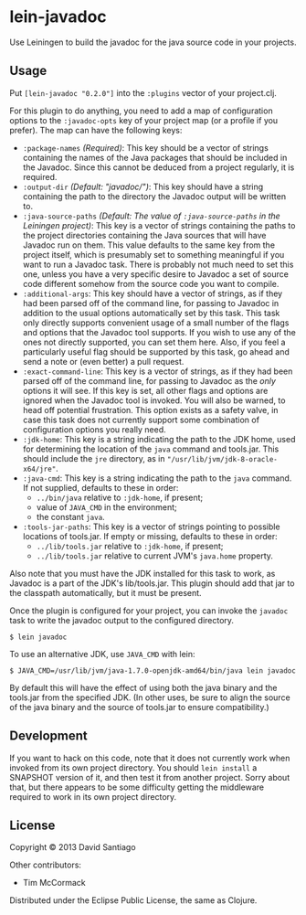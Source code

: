 # lein-javadoc

Use Leiningen to build the javadoc for the java source code in your projects.

## Usage

Put `[lein-javadoc "0.2.0"]` into the `:plugins` vector of your project.clj.

For this plugin to do anything, you need to add a map of configuration
options to the `:javadoc-opts` key of your project map (or a profile
if you prefer). The map can have the following keys:

- `:package-names` *(Required)*: This key should be a vector of
  strings containing the names of the Java packages that should be
  included in the Javadoc. Since this cannot be deduced from a project
  regularly, it is required.
- `:output-dir` *(Default: "javadoc/")*: This key should have a string
  containing the path to the directory the Javadoc output will be
  written to.
- `:java-source-paths` *(Default: The value of `:java-source-paths` in
  the Leiningen project)*: This key is a vector of strings containing
  the paths to the project directories containing the Java sources
  that will have Javadoc run on them. This value defaults to the same
  key from the project itself, which is presumably set to something
  meaningful if you want to run a Javadoc task. There is probably not
  much need to set this one, unless you have a very specific desire to
  Javadoc a set of source code different somehow from the source code
  you want to compile.
- `:additional-args`: This key should have a vector of strings, as if
  they had been parsed off of the command line, for passing to Javadoc
  in addition to the usual options automatically set by this
  task. This task only directly supports convenient usage of a small
  number of the flags and options that the Javadoc tool supports. If
  you wish to use any of the ones not directly supported, you can set
  them here. Also, if you feel a particularly useful flag should be
  supported by this task, go ahead and send a note or (even better) a
  pull request.
- `:exact-command-line`: This key is a vector of strings, as if they
  had been parsed off of the command line, for passing to Javadoc as
  the *only* options it will see. If this key is set, all other flags
  and options are ignored when the Javadoc tool is invoked. You will
  also be warned, to head off potential frustration. This option
  exists as a safety valve, in case this task does not currently
  support some combination of configuration options you really need.
- `:jdk-home`: This key is a string indicating the path to the JDK
  home, used for determining the location of the `java` command and
  tools.jar. This should include the `jre` directory, as in
  `"/usr/lib/jvm/jdk-8-oracle-x64/jre"`.
- `:java-cmd`: This key is a string indicating the path to the `java`
  command. If not supplied, defaults to these in order:
    - `../bin/java` relative to `:jdk-home`, if present;
    - value of `JAVA_CMD` in the environment;
    - the constant `java`.
- `:tools-jar-paths`: This key is a vector of strings pointing to
  possible locations of tools.jar. If empty or missing, defaults to
  these in order:
    - `../lib/tools.jar` relative to `:jdk-home`, if present;
    - `../lib/tools.jar` relative to current JVM's `java.home`
      property.

Also note that you must have the JDK installed for this task to work,
as Javadoc is a part of the JDK's lib/tools.jar. This plugin should
add that jar to the classpath automatically, but it must be present.

Once the plugin is configured for your project, you can invoke the
`javadoc` task to write the javadoc output to the configured
directory.

    $ lein javadoc

To use an alternative JDK, use `JAVA_CMD` with lein:

    $ JAVA_CMD=/usr/lib/jvm/java-1.7.0-openjdk-amd64/bin/java lein javadoc

By default this will have the effect of using both the java binary and
the tools.jar from the specified JDK. (In other uses, be sure to align
the source of the java binary and the source of tools.jar to ensure
compatibility.)

## Development

If you want to hack on this code, note that it does not currently work
when invoked from its own project directory. You should `lein install`
a SNAPSHOT version of it, and then test it from another project. Sorry
about that, but there appears to be some difficulty getting the
middleware required to work in its own project directory.

## License

Copyright © 2013 David Santiago

Other contributors:

- Tim McCormack

Distributed under the Eclipse Public License, the same as Clojure.
